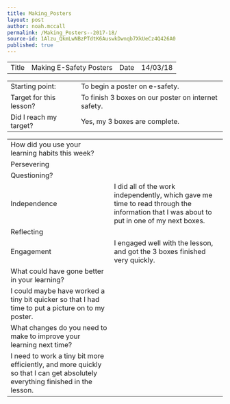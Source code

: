 ```yaml
---
title: Making_Posters
layout: post
author: noah.mccall
permalink: /Making_Posters--2017-18/
source-id: 1Alzu_QkmLwNBzPTdtK6AuswkDwnqb7XkUeCz4Q426A0
published: true
---
```

<table>
  <tr>
    <td>Title</td>
    <td>Making E-Safety Posters</td>
    <td>Date</td>
    <td>14/03/18</td>
  </tr>
</table>


<table>
  <tr>
    <td>Starting point:</td>
    <td>To begin a poster on e-safety.</td>
  </tr>
  <tr>
    <td>Target for this lesson?</td>
    <td>To finish 3 boxes on our poster on internet safety.</td>
  </tr>
  <tr>
    <td>Did I reach my target? </td>
    <td>Yes, my 3 boxes are complete.</td>
  </tr>
</table>


<table>
  <tr>
    <td>How did you use your learning habits this week?</td>
    <td></td>
  </tr>
  <tr>
    <td>Persevering</td>
    <td></td>
  </tr>
  <tr>
    <td>Questioning?</td>
    <td></td>
  </tr>
  <tr>
    <td>Independence</td>
    <td>I did all of the work independently, which gave me time to read through the information that I was about to put in one of my next boxes.</td>
  </tr>
  <tr>
    <td>Reflecting</td>
    <td></td>
  </tr>
  <tr>
    <td>Engagement</td>
    <td>I engaged well with the lesson, and got the 3 boxes finished very quickly. </td>
  </tr>
  <tr>
    <td>What could have gone better in your learning?</td>
    <td></td>
  </tr>
  <tr>
    <td>I could maybe have worked a tiny bit quicker so that I had time to put a picture on to my poster.</td>
    <td></td>
  </tr>
  <tr>
    <td>What changes do you need to make to improve your learning next time?</td>
    <td></td>
  </tr>
  <tr>
    <td>I need to work a tiny bit more efficiently, and more quickly so that I can get absolutely everything finished in the lesson.</td>
    <td></td>
  </tr>
</table>


